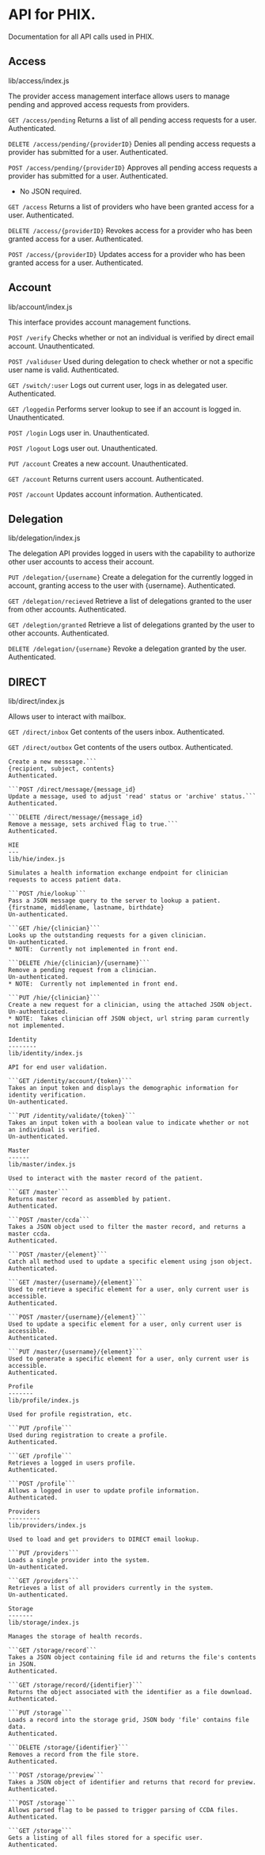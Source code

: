 API for PHIX.
====================

Documentation for all API calls used in PHIX.

Access
---------------------------
lib/access/index.js

The provider access management interface allows users to manage pending and approved access requests from providers.

```GET /access/pending```
Returns a list of all pending access requests for a user.
Authenticated.

```DELETE /access/pending/{providerID}```
Denies all pending access requests a provider has submitted for a user.
Authenticated.

```POST /access/pending/{providerID}```
Approves all pending access requests a provider has submitted for a user.
Authenticated.
* No JSON required.

```GET /access```
Returns a list of providers who have been granted access for a user.
Authenticated.

```DELETE /access/{providerID}```
Revokes access for a provider who has been granted access for a user.
Authenticated.

```POST /access/{providerID}```
Updates access for a provider who has been granted access for a user.
Authenticated.

Account
-------------------
lib/account/index.js

This interface provides account management functions.

```POST /verify```
Checks whether or not an individual is verified by direct email account.
Unauthenticated.

```POST /validuser```
Used during delegation to check whether or not a specific user name is valid.
Authenticated.

 ```GET /switch/:user```
 Logs out current user, logs in as delegated user.
 Authenticated.
 
```GET /loggedin```
Performs server lookup to see if an account is logged in.
Unauthenticated.

```POST /login```
Logs user in.
Unauthenticated.

```POST /logout```
Logs user out.
Unauthenticated.

```PUT /account```
Creates a new account.
Unauthenticated.

```GET /account```
Returns current users account.
Authenticated.

```POST /account```
Updates account information.
Authenticated. 

Delegation
----------
lib/delegation/index.js

The delegation API provides logged in users with the capability to authorize other user accounts to access their account.

```PUT /delegation/{username}```
Create a delegation for the currently logged in account, granting access to the user with {username}.
Authenticated.

```GET /delegation/recieved```
Retrieve a list of delegations granted to the user from other accounts.
Authenticated.

```GET /delegtion/granted```
Retrieve a list of delegations granted by the user to other accounts.
Authenticated.

```DELETE /delegation/{username}```
Revoke a delegation granted by the user.
Authenticated.

DIRECT
------
lib/direct/index.js

Allows user to interact with mailbox.

```GET /direct/inbox```
Get contents of the users inbox.
Authenticated.

```GET /direct/outbox```
Get contents of the users outbox.
Authenticated.

```PUT /direct/message
Create a new messsage.```
{recipient, subject, contents}
Authenticated.

```POST /direct/message/{message_id}
Update a message, used to adjust 'read' status or 'archive' status.```
Authenticated.

```DELETE /direct/message/{message_id}
Remove a message, sets archived flag to true.```
Authenticated.

HIE
---
lib/hie/index.js

Simulates a health information exchange endpoint for clinician requests to access patient data.

```POST /hie/lookup```
Pass a JSON message query to the server to lookup a patient.
{firstname, middlename, lastname, birthdate}
Un-authenticated.

```GET /hie/{clinician}```
Looks up the outstanding requests for a given clinician.
Un-authenticated.
* NOTE:  Currently not implemented in front end.

```DELETE /hie/{clinician}/{username}```
Remove a pending request from a clinician.
Un-authenticated.
* NOTE:  Currently not implemented in front end.

```PUT /hie/{clinician}```
Create a new request for a clinician, using the attached JSON object.
Un-authenticated.
* NOTE:  Takes clinician off JSON object, url string param currently not implemented.

Identity
--------
lib/identity/index.js

API for end user validation.

```GET /identity/account/{token}```
Takes an input token and displays the demographic information for identity verification.
Un-authenticated.

```PUT /identity/validate/{token}```
Takes an input token with a boolean value to indicate whether or not an individual is verified.
Un-authenticated.

Master
------
lib/master/index.js

Used to interact with the master record of the patient.

```GET /master```
Returns master record as assembled by patient.
Authenticated.

```POST /master/ccda```
Takes a JSON object used to filter the master record, and returns a master ccda.
Authenticated.

```POST /master/{element}```
Catch all method used to update a specific element using json object.
Authenticated.

```GET /master/{username}/{element}```
Used to retrieve a specific element for a user, only current user is accessible.
Authenticated.

```POST /master/{username}/{element}```
Used to update a specific element for a user, only current user is accessible.
Authenticated.

```PUT /master/{username}/{element}```
Used to generate a specific element for a user, only current user is accessible.
Authenticated.

Profile
-------
lib/profile/index.js

Used for profile registration, etc.

```PUT /profile```
Used during registration to create a profile.
Authenticated.

```GET /profile```
Retrieves a logged in users profile.
Authenticated.

```POST /profile```
Allows a logged in user to update profile information.
Authenticated.

Providers
---------
lib/providers/index.js

Used to load and get providers to DIRECT email lookup.

```PUT /providers```
Loads a single provider into the system.
Un-authenticated.

```GET /providers```
Retrieves a list of all providers currently in the system.
Un-authenticated.

Storage
-------
lib/storage/index.js

Manages the storage of health records.

```GET /storage/record```
Takes a JSON object containing file id and returns the file's contents in JSON.
Authenticated.

```GET /storage/record/{identifier}```
Returns the object associated with the identifier as a file download.
Authenticated.

```PUT /storage```
Loads a record into the storage grid, JSON body 'file' contains file data.
Authenticated.

```DELETE /storage/{identifier}```
Removes a record from the file store.
Authenticated.

```POST /storage/preview```
Takes a JSON object of identifier and returns that record for preview.
Authenticated.

```POST /storage```
Allows parsed flag to be passed to trigger parsing of CCDA files.
Authenticated.

```GET /storage```
Gets a listing of all files stored for a specific user.
Authenticated.